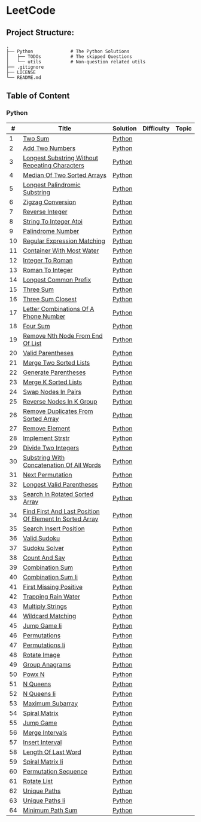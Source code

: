 # LeetCode

## Project Structure:
```
.
├── Python              # The Python Solutions
│   ├── TODOs           # The skipped Questions
│   └── utils           # Non-question related utils 
├── .gitignore
├── LICENSE
└── README.md
```

## Table of Content

### Python

| # | Title | Solution | Difficulty | Topic |
|---| ----- | -------- | ---------- | ----- |
| 1 | [Two Sum]() | [Python](Python/001-two-sum.py) |  |  |
| 2 | [Add Two Numbers]() | [Python](Python/002-add-two-numbers.py) |  |  |
| 3 | [Longest Substring Without Repeating Characters]() | [Python](Python/003-longest-substring-without-repeating-characters.py) |  |  |
| 4 | [Median Of Two Sorted Arrays]() | [Python](Python/004-median-of-two-sorted-arrays.py) |  |  |
| 5 | [Longest Palindromic Substring]() | [Python](Python/005-longest-palindromic-substring.py) |  |  |
| 6 | [Zigzag Conversion]() | [Python](Python/006-zigzag-conversion.py) |  |  |
| 7 | [Reverse Integer]() | [Python](Python/007-reverse-integer.py) |  |  |
| 8 | [String To Integer Atoi]() | [Python](Python/008-string-to-integer-atoi.py) |  |  |
| 9 | [Palindrome Number]() | [Python](Python/009-palindrome-number.py) |  |  |
| 10 | [Regular Expression Matching]() | [Python](Python/010-regular-expression-matching.py) |  |  |
| 11 | [Container With Most Water]() | [Python](Python/011-container-with-most-water.py) |  |  |
| 12 | [Integer To Roman]() | [Python](Python/012-integer-to-roman.py) |  |  |
| 13 | [Roman To Integer]() | [Python](Python/013-roman-to-integer.py) |  |  |
| 14 | [Longest Common Prefix]() | [Python](Python/014-longest-common-prefix.py) |  |  |
| 15 | [Three Sum]() | [Python](Python/015-three-sum.py) |  |  |
| 16 | [Three Sum Closest]() | [Python](Python/016-three-sum-closest.py) |  |  |
| 17 | [Letter Combinations Of A Phone Number]() | [Python](Python/017-letter-combinations-of-a-phone-number.py) |  |  |
| 18 | [Four Sum]() | [Python](Python/018-four-sum.py) |  |  |
| 19 | [Remove Nth Node From End Of List]() | [Python](Python/019-remove-nth-node-from-end-of-list.py) |  |  |
| 20 | [Valid Parentheses]() | [Python](Python/020-valid-parentheses.py) |  |  |
| 21 | [Merge Two Sorted Lists]() | [Python](Python/021-merge-two-sorted-lists.py) |  |  |
| 22 | [Generate Parentheses]() | [Python](Python/022-generate-parentheses.py) |  |  |
| 23 | [Merge K Sorted Lists]() | [Python](Python/023-merge-k-sorted-lists.py) |  |  |
| 24 | [Swap Nodes In Pairs]() | [Python](Python/024-swap-nodes-in-pairs.py) |  |  |
| 25 | [Reverse Nodes In K Group]() | [Python](Python/025-reverse-nodes-in-k-group.py) |  |  |
| 26 | [Remove Duplicates From Sorted Array]() | [Python](Python/026-remove-duplicates-from-sorted-array.py) |  |  |
| 27 | [Remove Element]() | [Python](Python/027-remove-element.py) |  |  |
| 28 | [Implement Strstr]() | [Python](Python/028-implement-strstr.py) |  |  |
| 29 | [Divide Two Integers]() | [Python](Python/029-divide-two-integers.py) |  |  |
| 30 | [Substring With Concatenation Of All Words]() | [Python](Python/030-substring-with-concatenation-of-all-words.py) |  |  |
| 31 | [Next Permutation]() | [Python](Python/031-next-permutation.py) |  |  |
| 32 | [Longest Valid Parentheses]() | [Python](Python/032-longest-valid-parentheses.py) |  |  |
| 33 | [Search In Rotated Sorted Array]() | [Python](Python/033-search-in-rotated-sorted-array.py) |  |  |
| 34 | [Find First And Last Position Of Element In Sorted Array]() | [Python](Python/034-find-first-and-last-position-of-element-in-sorted-array.py) |  |  |
| 35 | [Search Insert Position]() | [Python](Python/035-search-insert-position.py) |  |  |
| 36 | [Valid Sudoku]() | [Python](Python/036-valid-sudoku.py) |  |  |
| 37 | [Sudoku Solver]() | [Python](Python/037-sudoku-solver.py) |  |  |
| 38 | [Count And Say]() | [Python](Python/038-count-and-say.py) |  |  |
| 39 | [Combination Sum]() | [Python](Python/039-combination-sum.py) |  |  |
| 40 | [Combination Sum Ii]() | [Python](Python/040-combination-sum-ii.py) |  |  |
| 41 | [First Missing Positive]() | [Python](Python/041-first-missing-positive.py) |  |  |
| 42 | [Trapping Rain Water]() | [Python](Python/042-trapping-rain-water.py) |  |  |
| 43 | [Multiply Strings]() | [Python](Python/043-multiply-strings.py) |  |  |
| 44 | [Wildcard Matching]() | [Python](Python/044-wildcard-matching.py) |  |  |
| 45 | [Jump Game Ii]() | [Python](Python/045-jump-game-ii.py) |  |  |
| 46 | [Permutations]() | [Python](Python/046-permutations.py) |  |  |
| 47 | [Permutations Ii]() | [Python](Python/047-permutations-ii.py) |  |  |
| 48 | [Rotate Image]() | [Python](Python/048-rotate-image.py) |  |  |
| 49 | [Group Anagrams]() | [Python](Python/049-group-anagrams.py) |  |  |
| 50 | [Powx N]() | [Python](Python/050-powx-n.py) |  |  |
| 51 | [N Queens]() | [Python](Python/051-n-queens.py) |  |  |
| 52 | [N Queens Ii]() | [Python](Python/052-n-queens-ii.py) |  |  |
| 53 | [Maximum Subarray]() | [Python](Python/053-maximum-subarray.py) |  |  |
| 54 | [Spiral Matrix]() | [Python](Python/054-spiral-matrix.py) |  |  |
| 55 | [Jump Game]() | [Python](Python/055-jump-game.py) |  |  |
| 56 | [Merge Intervals]() | [Python](Python/056-merge-intervals.py) |  |  |
| 57 | [Insert Interval]() | [Python](Python/057-insert-interval.py) |  |  |
| 58 | [Length Of Last Word]() | [Python](Python/058-length-of-last-word.py) |  |  |
| 59 | [Spiral Matrix Ii]() | [Python](Python/059-spiral-matrix-ii.py) |  |  |
| 60 | [Permutation Sequence]() | [Python](Python/060-permutation-sequence.py) |  |  |
| 61 | [Rotate List]() | [Python](Python/061-rotate-list.py) |  |  |
| 62 | [Unique Paths]() | [Python](Python/062-unique-paths.py) |  |  |
| 63 | [Unique Paths Ii]() | [Python](Python/063-unique-paths-ii.py) |  |  |
| 64 | [Minimum Path Sum]() | [Python](Python/064-minimum-path-sum.py) |  |  |
